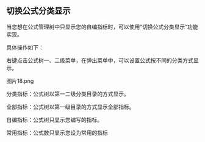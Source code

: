 ## 切换公式分类显示

当您想在公式管理树中只显示您的自编指标时，可以使用“切换公式分类显示”功能实现。



具体操作如下：



右键点击公式树一、二级菜单，在弹出菜单中，可以设置公式按不同的分类方式显示。





图片18.png



分类指标：公式树以第一二级分类目录的方式显示。



全部指标：公式树以第一级目录的方式显示全部指标。



自编指标：公式树只显示您编写的指标。



常用指标：公式数只显示您设为常用的指标